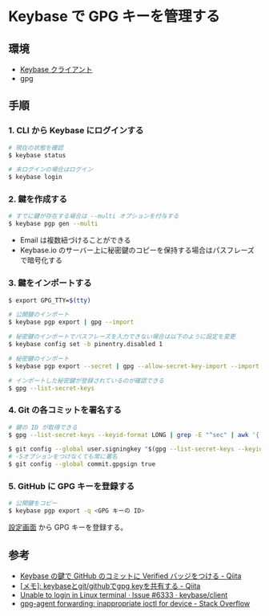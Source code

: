 # Keybase で GPG キーを管理する

## 環境

- [Keybase クライアント](https://github.com/keybase/client)
- gpg

## 手順

### 1. CLI から Keybase にログインする

```bash
# 現在の状態を確認
$ keybase status

# 未ログインの場合はログイン
$ keybase login
```

### 2. 鍵を作成する

```bash
# すでに鍵が存在する場合は --multi オプションを付与する
$ keybase pgp gen --multi
```

- Email は複数紐づけることができる
- Keybase.io のサーバー上に秘密鍵のコピーを保持する場合はパスフレーズで暗号化する

### 3. 鍵をインポートする

```bash
$ export GPG_TTY=$(tty)

# 公開鍵のインポート
$ keybase pgp export | gpg --import

# 秘密鍵のインポートでパスフレーズを入力できない場合は以下のように設定を変更
$ keybase config set -b pinentry.disabled 1

# 秘密鍵のインポート
$ keybase pgp export --secret | gpg --allow-secret-key-import --import

# インポートした秘密鍵が登録されているのが確認できる
$ gpg --list-secret-keys
```

### 4. Git の各コミットを署名する

```bash
# 鍵の ID が取得できる
$ gpg --list-secret-keys --keyid-format LONG | grep -E "^sec" | awk '{ print $2 }' | sed -E "s/^.+\///"

$ git config --global user.signingkey "$(gpg --list-secret-keys --keyid-format LONG | grep -E "^sec" | awk '{ print $2 }' | sed -E "s/^.+\///")"
# -Sオプションをつけなくても常に署名
$ git config --global commit.gpgsign true
```

### 5. GitHub に GPG キーを登録する

```bash
# 公開鍵をコピー
$ keybase pgp export -q <GPG キーの ID>
```

[設定画面](https://github.com/settings/gpg/new) から GPG キーを登録する。

## 参考

- [Keybase の鍵で GitHub のコミットに Verified バッジをつける - Qiita](https://qiita.com/HelloRusk/items/bcb0246b42d12195c6d0)
- [[メモ]: keybaseとgit/githubでgpg keyを共有する - Qiita](https://qiita.com/joemphilips/items/7e4d2941448807c4d431)
- [Unable to login in Linux terminal · Issue #6333 · keybase/client](https://github.com/keybase/client/issues/6333)
- [gpg-agent forwarding: inappropriate ioctl for device - Stack Overflow](https://stackoverflow.com/questions/51504367/gpg-agent-forwarding-inappropriate-ioctl-for-device)
